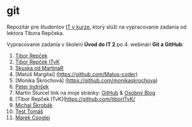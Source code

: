 # git
Repozitár pre študentov [IT v kurze](https://www.itvkurze.sk/), ktorý slúži na vypracovanie zadania od lektora Tibora Repčeka.

Vypracovanie zadania v školení **Úvod do IT 2** po 4. webinári **Git a GitHub**:

1. [Tibor Repček](https://github.com/tiborepcek)
1. [Tibor Repček ITvK](https://github.com/tiborITvK/)
1. [Skuska od MartinaR](https://github.com/martinrepko)
1. [Matúš Margitai] (https://github.com/Matus-coder)
1. [Monika Škrochová] (https://github.com/monikaskrochova)
1. [Peter Indrišek](https://github.com/5R-I)
1. Martin Šturcel link na moje stránky: [GitHub](https://github.com/mpca86/) & [Osobný Blog](https://sturcel.sk/martin)
1. [Tibor Repček ITvK](https://github.com/tiborITvK/
1. [Michal Škrobák](https://github.com/MiroslavSkrobak)
1. [Test Tomáš](https://github.com/skuska)
1. [Marek Csoglei](https://github.com/MarekCsoglei)